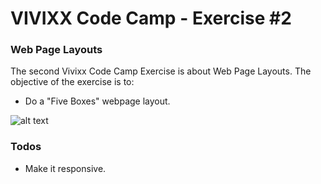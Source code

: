 # VIVIXX Code Camp - Exercise #2

### Web Page Layouts

The second Vivixx Code Camp Exercise is about Web Page Layouts. The objective of the exercise is to:

- Do a "Five Boxes" webpage layout.

![alt text](https://cdn.churchm.ag/wp-content/uploads/2011/06/web-layout-five-boxes-e1308734424546.jpg "Five Boxes Webpage Layouts")

### Todos

- Make it responsive.


